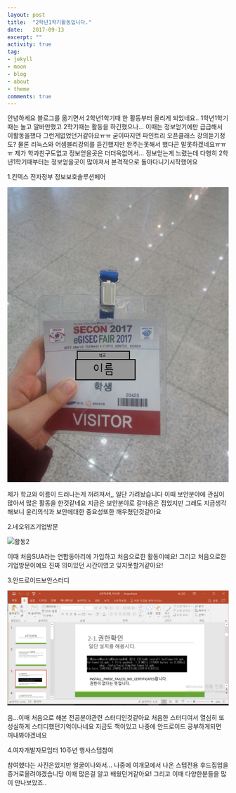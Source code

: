 ```yaml
---
layout: post
title:  "2학년1학기활동입니다."
date:   2017-09-13
excerpt: ""
activity: true
tag:
- jekyll 
- moon
- blog
- about
- theme
comments: true
---
```

안녕하세요 블로그를 옮기면서 2학년1학기때 한 활동부터 올리게 되었네요..
1학년1학기때는 놀고 알바만했고 2학기때는 활동을 하긴했으나... 이때는 정보얻기에만 급급해서
이활동을했다 그런게없었던거같아요ㅠㅠ 굳이따지면 파인트리 오픈클래스 강의듣기정도?
물론 리눅스와 어셈블리강의를 듣긴했지만 완주는못해서 했다곤 말못하겠네요ㅠㅠㅠ
제가 학과친구도없고 정보얻을곳은 더더욱없어서... 정보얻는게 느렸는데
다행히 2학년1학기때부터는 정보얻을곳이 많아져서 본격적으로 돌아다니기시작했어요

1.킨텍스 전자정부 정보보호솔루션페어

![활동1](/assets/img/활동1.png)

제가 학교와 이름이 드러나는게 꺼려져서,, 일단 가려놨습니다
이때 보안분야에 관심이 많아서 많은 활동을 한것같네요
지금은 보안분야로 갈마음은 접었지만
그래도 지금생각해보니 윤리의식과 보안에대한 중요성또한 깨우쳤던것같아요

2.네오위즈기업방문

![활동2](/assets/img/활동2.png)

이때 처음SUA라는 연합동아리에 가입하고
처음으로한 활동이예요!
그리고 처음으로한 기업방문이예요
진짜 의미있던 시간이였고 잊지못할거같아요!

3.안드로이드보안스터디

![활동2](/assets/img/활동3.png)

음...이때 처음으로 해본 전공분야관련 스터디인것같아요
처음한 스터디여서 열심히 또 성실하게 스터디했던기억이나네요
지금도 책이있고 나중에 안드로이드 공부하게되면 꺼내봐야겠네요

4.여자개발자모임터 10주년 행사스텝참여

참여했다는 사진은있지만
얼굴이나와서... 나중에 여개모에서 나온 스텝전용 후드집업을 증거로올려야겠습니당
이때 많은걸 알고 배웠던거같아요!
그리고 이때 다양한분들을 많이 만나보았죠..
